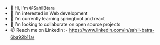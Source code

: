 - 👋 Hi, I’m @SahilBtara
- 👀 I’m interested in Web development
- 🌱 I’m currently learning springboot and react
- 💞️ I’m looking to collaborate on open source projects
- 📫 Reach me on LinkedIn :- https://www.linkedin.com/in/sahil-batra-6ba92b11a/ 

<!---
SahilBtara/SahilBtara is a ✨ special ✨ repository because its `README.md` (this file) appears on your GitHub profile.
You can click the Preview link to take a look at your changes.
--->
